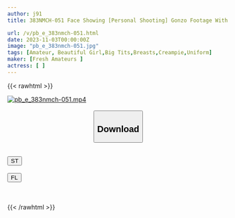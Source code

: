 ```yaml
---
author: j91
title: 383NMCH-051 Face Showing [Personal Shooting] Gonzo Footage With A Short-Haired, Big-Breasted Girl Released_ All Sex Scenes From The Date To The Sex At The Love Hotel Are Recorded.

url: /v/pb_e_383nmch-051.html
date: 2023-11-03T00:00:00Z
image: "pb_e_383nmch-051.jpg"
tags: [Amateur, Beautiful Girl,Big Tits,Breasts,Creampie,Uniform]
maker: [Fresh Amateurs ]
actress: [ ]
---
```



{{< rawhtml >}}

<div class="video" data-videoid="p4kKboo0GmizVM">
    <a href="javascript:;">
        <img src="https://my.j91.asia/v/pb_e_383nmch-051.jpg" width="WIDTH" height="HEIGHT" alt="pb_e_383nmch-051.mp4" loading="lazy">
    </a>
</div>

<script type="text/javascript" src="https://j91.asia/asset/on-demand-st.js"></script>

<br>
  <link rel="stylesheet" href="https://j91.asia/asset/bs5.css">
  
  <center>
  <button class="btn btn-primary" type="button" data-bs-toggle="collapse" data-bs-target=".multi-collapse" aria-expanded="false" aria-controls="multiCollapseExample1 multiCollapseExample2"><h2>Download</h2></button></center>
</p>
<div class="row">
  <div class="col">
    <div class="collapse multi-collapse" id="multiCollapseExample1">
      <div class="card card-body">
	      	      <br>
<div class="buttons">  
<a href="https://streamtape.to/v/p4kKboo0GmizVM" target="_blank"><button class="btn-hover color-3"><i class="fa fa-download"></i> ST</button></a></div>
    </div>
  </div>
</div>
  <div class="col">
    <div class="collapse multi-collapse" id="multiCollapseExample2">
      <div class="card card-body">
	      <br>
<div class="buttons">
    <a href="https://filelions.online/f/uznjppahxga7" target="_blank"><button class="btn-hover color-9"><i class="fa fa-download"></i> FL</button></a></div>
<br><br>
      </div>
    </div>
  </div>
</div>

{{< /rawhtml >}}
